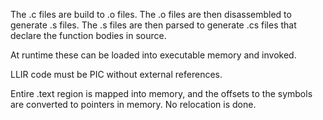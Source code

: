 ﻿The .c files are build to .o files. The .o files are then disassembled to generate .s files. The .s files are then parsed to generate .cs files that declare the function bodies in source.

At runtime these can be loaded into executable memory and invoked.

LLIR code must be PIC without external references.

Entire .text region is mapped into memory, and the offsets to the symbols are converted to pointers in memory. No relocation is done.
